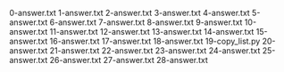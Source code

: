 0-answer.txt
1-answer.txt
2-answer.txt
3-answer.txt
4-answer.txt
5-answer.txt
6-answer.txt
7-answer.txt
8-answer.txt
9-answer.txt
10-answer.txt
11-answer.txt
12-answer.txt
13-answer.txt
14-answer.txt
15-answer.txt
16-answer.txt
17-answer.txt
18-answer.txt
19-copy_list.py
20-answer.txt
21-answer.txt
22-answer.txt
23-answer.txt
24-answer.txt
25-answer.txt
26-answer.txt
27-answer.txt
28-answer.txt
